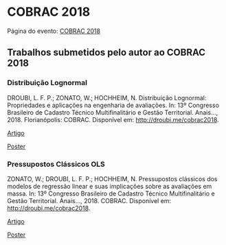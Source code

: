 # COBRAC 2018

Página do evento: [COBRAC 2018](http://cobrac2018.ufsc.br/)

## Trabalhos submetidos pelo autor ao COBRAC 2018

### Distribuição Lognormal

DROUBI, L. F. P.; ZONATO, W.; HOCHHEIM, N. Distribuição Lognormal: Propriedades e aplicações na engenharia de avaliações. In: 13º Congresso Brasileiro de Cadastro Técnico Multifinalitário e Gestão Territorial. Anais…, 2018. Florianópolis: COBRAC. Disponível em: <http://droubi.me/cobrac2018>.

[Artigo](537-1947-1-DR.pdf)

[Poster](poster_dist_lognormal.pdf)

### Pressupostos Clássicos OLS

ZONATO, W.; DROUBI, L. F. P.; HOCHHEIM, N. Pressupostos clássicos dos modelos de regressão linear e suas implicações sobre as avaliações em massa. In: 13º Congresso Brasileiro de Cadastro Técnico Multifinalitário e Gestão Territorial. Anais…, 2018. COBRAC. Disponível em: <http://droubi.me/cobrac2018>.

[Artigo](545-1948-1-DR.pdf)

[Poster](poster_pressupostos.pdf)